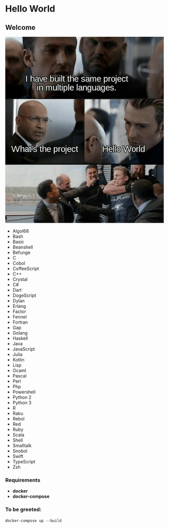 # Hello World

## Welcome

![image info](./hello_world.png)

- Algol68
- Bash
- Basic
- Beanshell
- Befunge
- C
- Cobol
- CoffeeScript
- C++
- Crystal
- C#
- Dart
- DogeScript
- Dylan
- Erlang
- Factor
- Fennel
- Fortran
- Gap
- Golang
- Haskell
- Java
- JavaScript
- Julia
- Kotlin
- Lisp
- Ocaml
- Pascal
- Perl
- Php
- Powershell
- Python 2
- Python 3
- R
- Raku
- Rebol
- Red
- Ruby
- Scala
- Shell
- Smalltalk
- Snobol
- Swift
- TypeScript
- Zsh

### Requirements
- **docker**
- **docker-compose**

###  To be greeted:
```
docker-compose up --build
```
